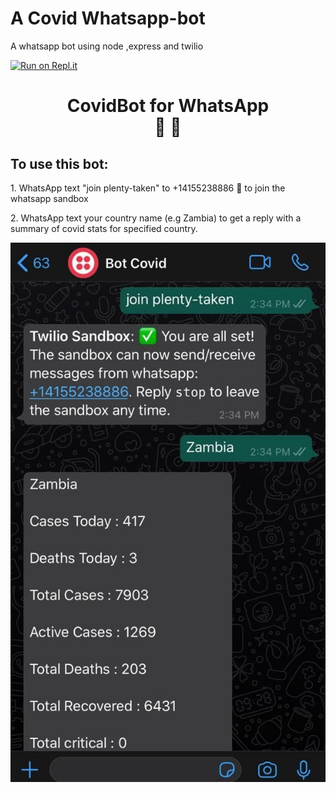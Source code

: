 # A Covid Whatsapp-bot
A whatsapp bot using node ,express and twilio 

[![Run on Repl.it](https://repl.it/badge/github/Mulubwa17/Whatsapp-bot)](https://repl.it/github/Mulubwa17/Whatsapp-bot)


 <h1 style="text-align:center">
        CovidBot <span class="text-grey">for WhatsApp</span> <br>🤖  💬
      </h1>
      <h2> To use this bot:</h2>
      <p> 1. WhatsApp text "join plenty-taken" to <span class="text-grey">+14155238886 🤖</span> to join the whatsapp sandbox</p>
      <p> 2. WhatsApp text your country name (e.g Zambia) to get a reply with a summary of covid stats for specified country.
      </p> 
       <img src="./Image from iOS.jpeg" >   
      


